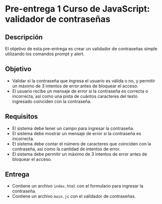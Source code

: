 # Pre-entrega 1 Curso de JavaScript: validador de contraseñas

## Descripción

El objetivo de esta pre-entrega es crear un validador de contraseñas simple utilizando los comandos prompt y alert.

## Objetivo

- Validar si la contraseña que ingresa el usuario es válida o no, y permitir un máximo de 3 intentos de error antes de bloquear el acceso.
- El usuario recibe un mensaje de error si la contraseña es correcta o incorrecta, así como una pista de cuántos caracteres del texto ingresado coinciden con la contraseña.

## Requisitos

- El sistema debe tener un campo para ingresar la contraseña.
- El sistema debe mostrar un mensaje de error si la contraseña es incorrecta.
- El sistema debe contar el número de caracteres que coinciden con la contraseña, así como la cantidad de intentos de error.
- El sistema debe permitir un máximo de 3 intentos de error antes de bloquear el acceso.


## Entrega

- Contiene un archivo `index.html` con el formulario para ingresar la contraseña.
- Contiene un archivo `main.js` con el validador de contraseñas.